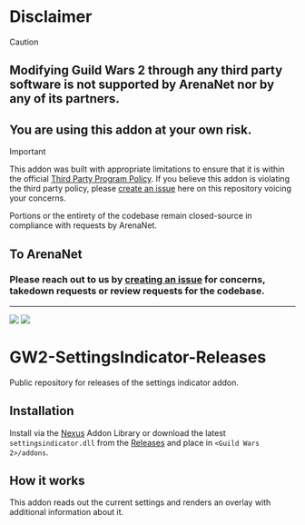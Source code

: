 # Disclaimer
> [!CAUTION]
> ## Modifying Guild Wars 2 through any third party software is not supported by ArenaNet nor by any of its partners.
> ## You are using this addon at your own risk.

> [!IMPORTANT]
> This addon was built with appropriate limitations to ensure that it is within the official [Third Party Program Policy](https://help.guildwars2.com/hc/en-us/articles/360013625034-Policy-Third-Party-Programs).
> If you believe this addon is violating the third party policy, please [create an issue](../../issues) here on this repository voicing your concerns.
> 
> Portions or the entirety of the codebase remain closed-source in compliance with requests by ArenaNet.

## To ArenaNet
### Please reach out to us by [creating an issue](../../issues) for concerns, takedown requests or review requests for the codebase.

---

![](https://img.shields.io/github/v/release/RaidcoreGG/GW2-SettingsIndicator-Releases?style=for-the-badge&labelColor=%23131519&color=%230F79AA)
![](https://img.shields.io/github/downloads/RaidcoreGG/GW2-SettingsIndicator-Releases/total?style=for-the-badge&labelColor=%23131519&color=%230F79AA)

# GW2-SettingsIndicator-Releases
Public repository for releases of the settings indicator addon.

## Installation
Install via the [Nexus](https://raidcore.gg/Nexus) Addon Library or download the latest `settingsindicator.dll` from the [Releases](https://github.com/RaidcoreGG/GW2-SettingsIndicator-Releases/releases) and place in `<Guild Wars 2>/addons`.

## How it works
This addon reads out the current settings and renders an overlay with additional information about it.
